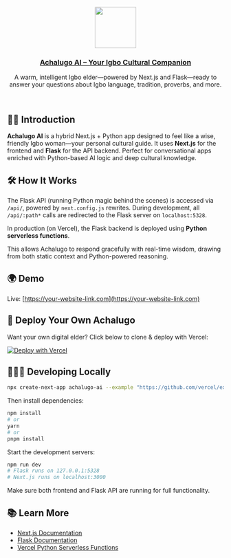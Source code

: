 <p align="center">
  <a href="https://your-website-link.com">
    <img src="https://assets.vercel.com/image/upload/v1588805858/repositories/vercel/logo.png" height="96">
    <h3 align="center">Achalugo AI – Your Igbo Cultural Companion</h3>
  </a>
</p>

<p align="center">A warm, intelligent Igbo elder—powered by Next.js and Flask—ready to answer your questions about Igbo language, tradition, proverbs, and more.</p>

<br/>

## 🧕🏾 Introduction

**Achalugo AI** is a hybrid Next.js + Python app designed to feel like a wise, friendly Igbo woman—your personal cultural guide. It uses **Next.js** for the frontend and **Flask** for the API backend. Perfect for conversational apps enriched with Python-based AI logic and deep cultural knowledge.

## 🛠️ How It Works

The Flask API (running Python magic behind the scenes) is accessed via `/api/`, powered by `next.config.js` rewrites. During development, all `/api/:path*` calls are redirected to the Flask server on `localhost:5328`.

In production (on Vercel), the Flask backend is deployed using **Python serverless functions**.

This allows Achalugo to respond gracefully with real-time wisdom, drawing from both static context and Python-powered reasoning.

## 🌍 Demo

Live: [https://your-website-link.com](https://your-website-link.com)

## 🚀 Deploy Your Own Achalugo

Want your own digital elder? Click below to clone & deploy with Vercel:

[![Deploy with Vercel](https://vercel.com/button)](https://vercel.com/new/clone?demo-title=Achalugo%20AI&demo-description=A%20Next.js%20+%20Flask%20AI%20chatbot%20for%20understanding%20Igbo%20culture%20and%20tradition.&demo-url=https%3A%2F%2Fyour-website-link.com&project-name=achalugo-ai&repository-name=achalugo-ai&repository-url=https%3A%2F%2Fgithub.com%2Fyourusername%2Fachalugo-ai)

## 🧑🏽‍💻 Developing Locally

```bash
npx create-next-app achalugo-ai --example "https://github.com/vercel/examples/tree/main/python/nextjs-flask"
```

Then install dependencies:

```bash
npm install
# or
yarn
# or
pnpm install
```

Start the development servers:

```bash
npm run dev
# Flask runs on 127.0.0.1:5328
# Next.js runs on localhost:3000
```

Make sure both frontend and Flask API are running for full functionality.

## 📚 Learn More

* [Next.js Documentation](https://nextjs.org/docs)
* [Flask Documentation](https://flask.palletsprojects.com/)
* [Vercel Python Serverless Functions](https://vercel.com/docs/concepts/functions/serverless-functions/runtimes/python)
